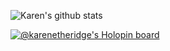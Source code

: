 <!-- https://github.com/anuraghazra/github-readme-stats -->
![Karen's github stats](https://github-readme-stats.vercel.app/api?username=karenetheridge&count_private=true&show_icons=true)

[![@karenetheridge's Holopin board](https://holopin.me/karenetheridge)](https://holopin.io/@karenetheridge)

<!--
**karenetheridge/karenetheridge** is a ✨ _special_ ✨ repository because its `README.md` (this file) appears on your GitHub profile.

### Hi there 👋

Here are some ideas to get you started:

- 🔭 I’m currently working on ...
- 🌱 I’m currently learning ...
- 👯 I’m looking to collaborate on ...
- 🤔 I’m looking for help with ...
- 💬 Ask me about ...
- 📫 How to reach me: ...
- 😄 Pronouns: ...
- ⚡ Fun fact: ...
-->
